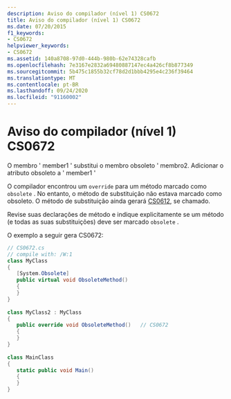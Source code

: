 ```yaml
---
description: Aviso do compilador (nível 1) CS0672
title: Aviso do compilador (nível 1) CS0672
ms.date: 07/20/2015
f1_keywords:
- CS0672
helpviewer_keywords:
- CS0672
ms.assetid: 140a8708-97d0-444b-980b-62e74328cafb
ms.openlocfilehash: 7e3167e2832a69480887147ec4a426cf8b877349
ms.sourcegitcommit: 5b475c1855b32cf78d2d1bbb4295e4c236f39464
ms.translationtype: MT
ms.contentlocale: pt-BR
ms.lasthandoff: 09/24/2020
ms.locfileid: "91160002"
---
```

# <a name="compiler-warning-level-1-cs0672"></a>Aviso do compilador (nível 1) CS0672

O membro ' member1 ' substitui o membro obsoleto ' membro2. Adicionar o atributo obsoleto a ' member1 '  
  
 O compilador encontrou um `override` para um método marcado como `obsolete` . No entanto, o método de substituição não estava marcado como obsoleto. O método de substituição ainda gerará [CS0612](./cs0612.md), se chamado.  
  
 Revise suas declarações de método e indique explicitamente se um método (e todas as suas substituições) deve ser marcado `obsolete` .  
  
 O exemplo a seguir gera CS0672:  
  
```csharp  
// CS0672.cs  
// compile with: /W:1  
class MyClass  
{  
   [System.Obsolete]  
   public virtual void ObsoleteMethod()  
   {  
   }  
}  
  
class MyClass2 : MyClass  
{  
   public override void ObsoleteMethod()   // CS0672  
   {  
   }  
}  
  
class MainClass  
{  
   static public void Main()  
   {  
   }  
}  
```
